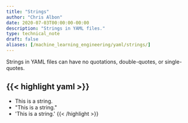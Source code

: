 ```yaml
---
title: "Strings"
author: "Chris Albon"
date: 2020-07-03T00:00:00-00:00
description: "Strings in YAML files."
type: technical_note
draft: false
aliases: [/machine_learning_engineering/yaml/strings/]
---
```


Strings in YAML files can have no quotations, double-quotes, or single-quotes.

{{< highlight yaml >}}
---
- This is a string.
- "This is a string."
- 'This is a string.'
{{< /highlight >}}